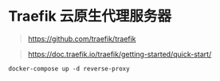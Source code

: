 # Traefik 云原生代理服务器

> https://github.com/traefik/traefik

> https://doc.traefik.io/traefik/getting-started/quick-start/

```shell
docker-compose up -d reverse-proxy
```
